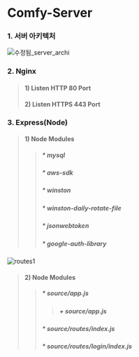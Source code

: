 # Comfy-Server

### 1. 서버 아키텍처

![수정됨_server_archi](https://user-images.githubusercontent.com/72685070/103410350-375a7580-4bae-11eb-9999-6201cb7b14ab.png)


### 2. Nginx
> #### 1) Listen HTTP 80 Port
> #### 2) Listen HTTPS 443 Port

### 3. Express(Node)
> #### 1) Node Modules
>> ##### * mysql
>> ##### * aws-sdk
>> ##### * winston
>> ##### * winston-daily-rotate-file
>> ##### * jsonwebtoken
>> ##### * google-auth-library
![routes1](https://user-images.githubusercontent.com/72685070/103410629-8523ad80-4baf-11eb-97d2-1b0dae73a7b2.png)

> #### 2) Node Modules
>> ##### * source/app.js
>>> ##### + source/app.js
>> ##### * source/routes/index.js
>> ##### * source/routes/login/index.js
